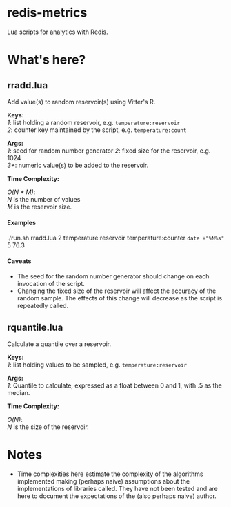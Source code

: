 redis-metrics
=============

Lua scripts for analytics with Redis.


What's here?
============

## rradd.lua

Add value(s) to random reservoir(s) using Vitter's R.

**Keys:**  
 *1*: list holding a random reservoir, e.g. `temperature:reservoir`  
 *2*: counter key maintained by the script, e.g. `temperature:count`  
 
**Args:**  
 *1*: seed for random number generator
 *2*: fixed size for the reservoir, e.g. 1024  
 *3+*: numeric value(s) to be added to the reservoir.  

**Time Complexity:**  

*O(N * M)*:  
  *N* is the number of values  
  *M* is the reservoir size.

#### Examples

./run.sh rradd.lua 2 temperature:reservoir temperature:counter `date +"%N%s"` 5 76.3

#### Caveats

* The seed for the random number generator should change on each invocation of
  the script.
* Changing the fixed size of the reservoir will affect the accuracy of the
  random sample. The effects of this change will decrease as the script is
  repeatedly called.

## rquantile.lua

Calculate a quantile over a reservoir.

**Keys:**  
 *1*: list holding values to be sampled, e.g. `temperature:reservoir`

**Args:**  
 *1*: Quantile to calculate, expressed as a float between 0 and 1, with .5 as
      the median.

**Time Complexity:**

*O(N)*:  
  *N* is the size of the reservoir.


Notes
=====

* Time complexities here estimate the complexity of the algorithms implemented
  making (perhaps naive) assumptions about the implementations of libraries
  called. They have not been tested and are here to document the expectations
  of the (also perhaps naive) author.
